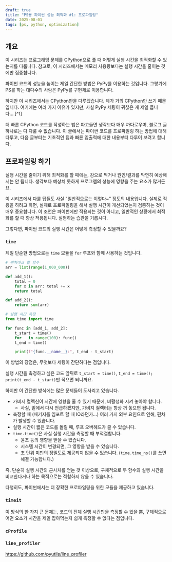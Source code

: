 ```yaml
---
draft: true
title: "PS용 파이썬 성능 최적화 #1: 프로파일링"
date: 2025-08-01
tags: [ps, python, optimization]
---
```


## 개요

이 시리즈는 프로그래밍 문제를 CPython으로 풀 때 어떻게 실행 시간을 최적화할 수 있는지를 다룹니다.
참고로, 이 시리즈에서는 메모리 사용량보다는 실행 시간을 줄이는 것에만 집중합니다.

파이썬 코드의 성능을 높이는 제일 간단한 방법은 PyPy를 이용하는 것입니다.
그렇기에 PS를 하는 대다수의 사람은 PyPy를 구현체로 이용합니다.

하지만 이 시리즈에서는 CPython만을 다루겠습니다. 제가 거의 CPython만 쓰기 때문입니다.
여기에는 여러 가지 이유가 있지만, 사실 PyPy 세팅이 귀찮은 게 제일 큽니다....[^1]

더 빠른 CPython 코드를 작성하는 법은 파고들면 생각보다 매우 까다로우며, 블로그 글 하나로는 다 다룰 수 없습니다.
이 글에서는 파이썬 코드를 프로파일링 하는 방법에 대해 다루고, 다음 글부터는 기초적인 팁과 빠른 입출력에 대한 내용부터 다루어 보려고 합니다.

## 프로파일링 하기

실행 시간을 줄이기 위해 최적화를 할 때에는, 감으로 찍거나 원인/결과를 막연히 예상해서는 안 됩니다. 생각보다 예상치 못하게 프로그램의 성능에 영향을 주는 요소가 많거든요.

이 시리즈에서 다룰 팁들도 사실 "일반적으로는 이렇다~" 정도의 내용입니다. 실제로 적용을 하려고 하면, 실제로 프로파일링을 해서 실행 시간이 개선되었는지 검증하는 것이 매우 중요합니다.
이 조언은 파이썬에만 적용되는 것이 아니고, 일반적인 상황에서 최적화를 할 때 항상 적용됩니다. 실험하는 습관을 기릅시다.

그렇다면, 파이썬 코드의 실행 시간은 어떻게 측정할 수 있을까요?

### `time`

제일 단순한 방법으로는 `time` 모듈을 `for` 루프와 함께 사용하는 것입니다.

```py
# 벤치마크 할 함수
arr = list(range(1_000_000))

def add_1():
    total = 0
    for x in arr: total += x
    return total

def add_2():
    return sum(arr)

# 실행 시간 측정
from time import time

for func in [add_1, add_2]:
    t_start = time()
    for _ in range(100): func()
    t_end = time()

    print(f"{func.__name__}:", t_end - t_start)
```

이 방법의 장점은, 무엇보다 세팅이 간단하다는 점입니다.

실행 시간을 측정하고 싶은 코드 앞뒤로 `t_start = time()`, `t_end = time(); print(t_end - t_start)`만 적으면 되니까요.

하지만 이 간단한 방식에는 많은 문제들이 도사리고 있습니다.

- 가비지 컬렉션이 시간에 영향을 줄 수 있기 때문에, 비활성화 시켜 놓아야 합니다.
  - 사실, 밑에서 다시 언급하겠지만, 가비지 컬렉터는 항상 꺼 놓으면 됩니다.
- 측정할 때 (패키지를 임포트 할 때 IO라던가...) 여러 가지 외부 요인으로 인해, 편차가 발생할 수 있습니다.
- 실행 시간이 짧은 코드를 돌릴 때, 루프 오버헤드가 클 수 있습니다.
- `time.time()`은 사실 실행 시간을 측정할 때 부적절합니다.
  - 윤초 등의 영향을 받을 수 있습니다.
  - 시스템 시간이 변경되면, 그 영향을 받을 수 있습니다.
  - 초 단위 미만의 정밀도로 제공되지 않을 수 있습니다. (`time.time_ns()`를 쓰면 해결 가능합니다.)

즉, 단순히 실행 시간의 근사치를 얻는 것 이상으로, 구체적으로 두 함수의 실행 시간을 비교한다거나 하는 목적으로는 적합하지 않을 수 있습니다.

다행히도, 파이썬에서는 더 장확한 프로파일링을 위한 모듈을 제공하고 있습니다.

### `timeit`

이 방식의 한 가지 큰 문제는, 코드의 전체 실행 시간만을 측정할 수 있을 뿐, 구체적으로 어떤 요소가 시간을 제일 잡아먹는지 쉽게 측정할 수 없다는 점입니다.

### `cProfile`

### `line_profiler`

<https://github.com/pyutils/line_profiler>
